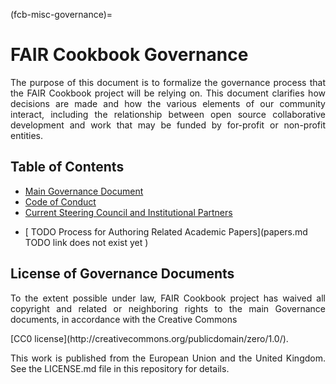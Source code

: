 (fcb-misc-governance)=
# FAIR Cookbook Governance

 <p style='text-align: justify;'>
The purpose of this document is to formalize the governance process that the FAIR Cookbook project will be relying on. This document clarifies how decisions are made and how the various elements of our community interact, including the relationship between open source collaborative development and work that may be funded by for-profit or non-profit entities.
 </p>

## Table of Contents

* [Main Governance Document](governance.md)
* [Code of Conduct](code_of_conduct)
* [Current Steering Council and Institutional Partners](people.md)
<!-- * [New Subproject Incubation Process](newsubprojects.md) -->
* [ TODO Process for Authoring Related Academic Papers](papers.md TODO link does not exist yet )

## License of Governance Documents
 <p style='text-align: justify;'>
To the extent possible under law, FAIR Cookbook project has waived all copyright and related or neighboring rights to the main Governance documents, in accordance with the Creative Commons 
</p>
[CC0 license](http://creativecommons.org/publicdomain/zero/1.0/). 
 <p style='text-align: justify;'>
 This work is published from the European Union and the United Kingdom.  See the LICENSE.md file in this repository for details.
 </p>